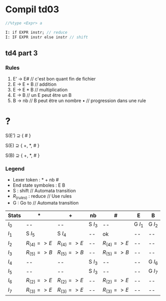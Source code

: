 # Compil td03

```yacc
//%type <Expr> a

I: if EXPR instr; // reduce
I: IF EXPR instr else instr // shift
```

## td4 part 3

### Rules

1) E’ → E# // c'est bon quant fin de fichier
2) E → E + B // addition
3) E → E * B // multiplication
4) E → B // un E peut être un B
5) B → nb // B peut être un nombre
• // progression dans une rule

# ?
S(E’) ⊇ { # }

S(E) ⊇ { +, *, # }

S(B) ⊇ { +, *, # }

### Legend

- Lexer token : * + nb #
- End state symboles : E B
- S : shift // Automata transition
- $R_(rules)$ : reduce // Use rules
- G : Go to // Automata transition

| Stats |      *       |      +       |   nb    |      #       |    E    |    B    |
|-------|--------------|--------------|---------|--------------|---------|---------|
| $I_0$ |      --      |      --      | S $I_3$ |      --      | G $I_1$ | G $I_2$ |
| $I_1$ |   S $I_5$    |   S $I_4$    |   --    |      ok      |   --    |   --    |
| $I_2$ | $R_{(4)}=>E$ | $R_{(4)}=>E$ |   --    | $R_{(4)}=>E$ |   --    |   --    |
| $I_3$ | $R_{(5)}=>B$ | $R_{(5)}=>B$ |   --    | $R_{(5)}=>B$ |   --    |   --    |
| $I_4$ |      --      |      --      | S $I_3$ |      --      |   --    | G $I_6$ |
| $I_5$ |      --      |      --      | S $I_3$ |      --      |   --    | G $I_7$ |
| $I_6$ | $R_{(2)}=>E$ | $R_{(2)}=>E$ |   --    | $R_{(2)}=>E$ |   --    |   --    |
| $I_7$ | $R_{(3)}=>E$ | $R_{(3)}=>E$ |   --    | $R_{(3)}=>E$ |   --    |   --    |
